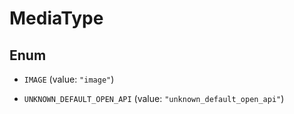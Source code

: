 

# MediaType

## Enum


* `IMAGE` (value: `"image"`)

* `UNKNOWN_DEFAULT_OPEN_API` (value: `"unknown_default_open_api"`)



